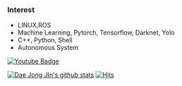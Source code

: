 ### Interest

- LINUX,ROS
- Machine Learning, Pytorch, Tensorflow, Darknet, Yolo
- C++, Python, Shell
- Autonomous System

[![Youtube Badge](https://img.shields.io/badge/Youtube-ff0000?style=flat-square&logo=youtube&link=https://www.youtube.com/channel/UCZO5wCDe0vTI7L3jyaNfj-g)](https://www.youtube.com/channel/UCZO5wCDe0vTI7L3jyaNfj-g)

[![Dae Jong JIn's github stats](https://github-readme-stats.vercel.app/api?username=jdj2261&theme=radical)](https://github.com/anuraghazra/github-readme-stats)
[![Hits](https://hits.seeyoufarm.com/api/count/incr/badge.svg?url=https%3A%2F%2Fgithub.com%2Fzzsza)](https://hits.seeyoufarm.com) 
</div>

<!--
**jdj2261/jdj2261** is a ✨ _special_ ✨ repository because its `README.md` (this file) appears on your GitHub profile.

Here are some ideas to get you started:

- 🔭 I’m currently working on ...
- 🌱 I’m currently learning ...
- 👯 I’m looking to collaborate on ...
- 🤔 I’m looking for help with ...
- 💬 Ask me about ...
- 📫 How to reach me: ...
- 😄 Pronouns: ...
- ⚡ Fun fact: ...
-->
